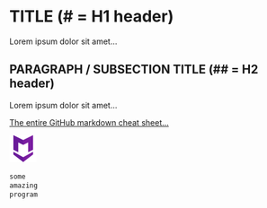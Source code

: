 <!--
STEPS TO CREATE A NEW FLEET ARTICLE:

1. Create a title:
  a. Start the line with a single (1) # symbol to mark it as an H1 header.
  b. Add a blank line below the title.
2. Add your first sentence or paragraph below the new blank line.
3. Optionally, add paragraph / subsection titles:
  a. Start the paragraph / subsection title line with two (2) ## symbols to mark it as an H2 header.
  b. Add a blank line, then, add more text below your paragraph / subsection headers if used.
4. Optionally, add more stuff:
  a. To use links, see the different style options here: https://github.com/adam-p/markdown-here/wiki/Markdown-Cheatsheet#links
  b. To use images or GIFs, see the different style options here: https://github.com/adam-p/markdown-here/wiki/Markdown-Cheatsheet#images
  c. To use code blocks, use back ticks, as described here: https://github.com/adam-p/markdown-here/wiki/Markdown-Cheatsheet#code-and-syntax-highlighting
5. Correctly populate the article metadata at the bottom of your article body.
6. There are no other style conventions that must be followed - the GitHub markdown specification is available to use as needed.
7. You can use the text below this comment as an article template:
-->

# TITLE (# = H1 header)

Lorem ipsum dolor sit amet...

## PARAGRAPH / SUBSECTION TITLE (## = H2 header)

Lorem ipsum dolor sit amet...

[The entire GitHub markdown cheat sheet...](https://www.google.com)

![alt text](https://github.com/adam-p/markdown-here/raw/master/src/common/images/icon48.png "Logo Title Text 1")

```
some
amazing
program
```

<meta name="articleTitle" value="YOUR TITLE GOES HERE">
<meta name="authorFullName" value="YOUR NAME AS IT WILL APPEAR IN THE ARTICLE GOES HERE">
<meta name="authorGitHubUsername" value="YOUR GITHUB HANDLE GOES HERE">
<meta name="category" value="THE CATEGORY (WHICH USUALLY SHOULD = GUIDES) GOES HERE">
<meta name="publishedOn" value="THE DATE (WHICH IS FORMATEED AS YYYY-MM-DD) GOES HERE">
<meta name="description" value="THE ARTICLE DESCRIPTION GOES HERE">
